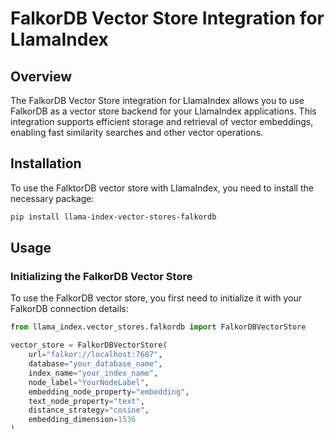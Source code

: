 # FalkorDB Vector Store Integration for LlamaIndex

## Overview

The FalkorDB Vector Store integration for LlamaIndex allows you to use FalkorDB as a vector store backend for your LlamaIndex applications. This integration supports efficient storage and retrieval of vector embeddings, enabling fast similarity searches and other vector operations.

## Installation

To use the FalktorDB vector store with LlamaIndex, you need to install the necessary package:

```bash
pip install llama-index-vector-stores-falkordb
```

## Usage

### Initializing the FalkorDB Vector Store

To use the FalkorDB vector store, you first need to initialize it with your FalkorDB connection details:

```python
from llama_index.vector_stores.falkordb import FalkorDBVectorStore

vector_store = FalkorDBVectorStore(
    url="falkor://localhost:7687",
    database="your_database_name",
    index_name="your_index_name",
    node_label="YourNodeLabel",
    embedding_node_property="embedding",
    text_node_property="text",
    distance_strategy="cosine",
    embedding_dimension=1536
)
```

### Adding Documents

You can add documents to the vector store using the `add` method:

```python
from llama_index.core.schema import Document

documents = [
    Document("This is the first document."),
    Document("This is the second document.")
]

vector_store.add(documents)
```

### Querying the Vector Store

To perform a similarity search, use the `query` method:

```python
from llama_index.core.vector_stores.types import VectorStoreQuery

query_embedding = [0.1, 0.2, 0.3, ...]  # Your query embedding
query = VectorStoreQuery(query_embedding=query_embedding, similarity_top_k=5)
results = vector_store.query(query)

for node, score in zip(results.nodes, results.similarities):
    print(f"Text: {node.text}, Score: {score}")
```

## Advanced Features

### Creating a New Index

If you need to create a new vector index, you can use the `create_new_index` method:

```python
vector_store.create_new_index()
```

This method will create a new vector index in FalkorDB based on the parameters you provided when initializing the `FalkorDBVectorStore`.

### Retrieving Existing Index

To check if an index already exists and retrieve its information:

```python
exists = vector_store.retrieve_existing_index()
if exists:
    print("Index exists with the following properties:")
    print(f"Node Label: {vector_store.node_label}")
    print(f"Embedding Property: {vector_store.embedding_node_property}")
    print(f"Embedding Dimension: {vector_store.embedding_dimension}")
    print(f"Distance Strategy: {vector_store.distance_strategy}")
else:
    print("Index does not exist")
```

### Deleting Documents

To delete documents from the vector store:

```python
ref_doc_id = "your_document_id"
vector_store.delete(ref_doc_id)
```

### Using Metadata Filters

You can use metadata filters when querying the vector store:

```python
from llama_index.core.vector_stores.types import MetadataFilters, MetadataFilter

filters = MetadataFilters(
    filters=[
        MetadataFilter(key="category", value="science", operator=FilterOperator.EQ)
    ]
)

query = VectorStoreQuery(
    query_embedding=query_embedding,
    similarity_top_k=5,
    filters=filters
)

results = vector_store.query(query)
```

## Best Practices

1. **Connection Management**: Ensure that you properly manage your FalkorDB connections, especially in production environments.
2. **Index Naming**: Use descriptive names for your indexes to easily identify them in your FalkorDB instance.
3. **Error Handling**: Implement proper error handling to manage potential issues with connections or queries.
4. **Performance Tuning**: Adjust the `embedding_dimension` and `distance_strategy` parameters based on your specific use case and performance requirements.

## Troubleshooting

If you encounter issues:

1. Check your FalkorDB connection details (URL, database name).
2. Ensure that the FalkorDB server is running and accessible.
3. Verify that the index exists and has the correct properties.
4. Check the FalkorDB logs for any error messages.

For more information on FalkorDB and its capabilities, refer to the [official FalkorDB documentation](https://falkordb.com/docs/).
